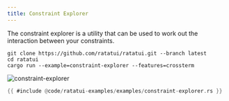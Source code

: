 ```yaml
---
title: Constraint Explorer
---
```


The constraint explorer is a utility that can be used to work out the interaction between your
constraints.

```shell title=run example
git clone https://github.com/ratatui/ratatui.git --branch latest
cd ratatui
cargo run --example=constraint-explorer --features=crossterm
```

![constraint-explorer](constraint-explorer.gif)

```rust title=constraint-explorer.rs
{{ #include @code/ratatui-examples/examples/constraint-explorer.rs }}
```
